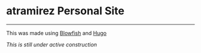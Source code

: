 # atramirez Personal Site
---

This was made using [Blowfish](https://blowfish.page/]) and [Hugo](https://blowfish.page/)

*This is still under active construction*
